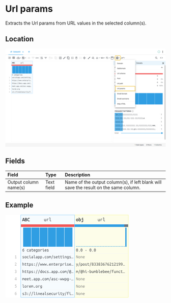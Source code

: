 # Url params
Extracts the Url params from URL values in the selected column(s).
## Location
![Url params on the interface](../../docs/screenshots/location/url_params.png)
## Fields
| Field | Type | Description |
| :--- | :--- | :--- |
| Output column name(s) | Text field | Name of the output column(s), if left blank will save the result on the same column. |
## Example
![Url params example](../../docs/screenshots/table/url_params.png)